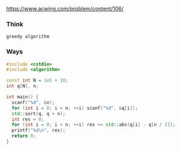 https://www.acwing.com/problem/content/106/

### Think
```
greedy algorithm
```

### Ways
```C++
#include <cstdio>
#include <algorithm>

const int N = 1e5 + 10;
int q[N], n;

int main() {
  scanf("%d", &n);
  for (int i = 0; i < n; ++i) scanf("%d", &q[i]);
  std::sort(q, q + n);
  int res = 0;
  for (int i = 0; i < n; ++i) res += std::abs(q[i] - q[n / 2]);
  printf("%d\n", res);
  return 0;
}
```
